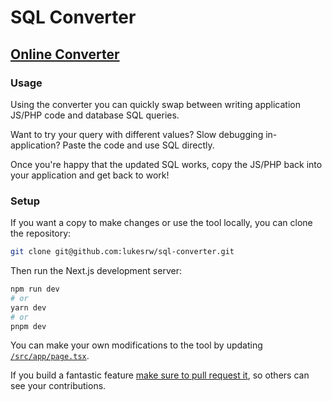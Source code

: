 # SQL Converter

## [Online Converter](https://sql.lukesrw.co.uk)

### Usage

Using the converter you can quickly swap between writing application JS/PHP code and database SQL queries.

Want to try your query with different values? Slow debugging in-application? Paste the code and use SQL directly.

Once you're happy that the updated SQL works, copy the JS/PHP back into your application and get back to work!

### Setup

If you want a copy to make changes or use the tool locally, you can clone the repository:

```bash
git clone git@github.com:lukesrw/sql-converter.git
```

Then run the Next.js development server:

```bash
npm run dev
# or
yarn dev
# or
pnpm dev
```

You can make your own modifications to the tool by updating [`/src/app/page.tsx`](/src/app/page.tsx).

If you build a fantastic feature [make sure to pull request it](https://github.com/lukesrw/sql-converter/compare), so others can see your contributions.
